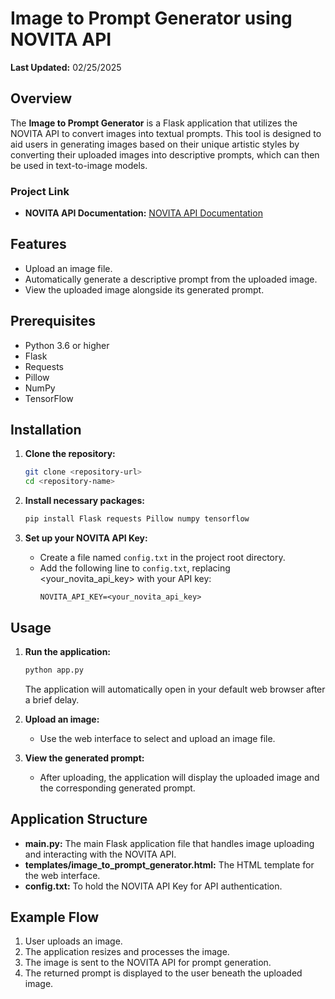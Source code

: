 # Image to Prompt Generator using NOVITA API

**Last Updated:** 02/25/2025

## Overview

The **Image to Prompt Generator** is a Flask application that utilizes the NOVITA API to convert images into textual prompts. This tool is designed to aid users in generating images based on their unique artistic styles by converting their uploaded images into descriptive prompts, which can then be used in text-to-image models.

### Project Link

- **NOVITA API Documentation:** [NOVITA API Documentation](https://novita.ai/docs/api-reference/model-apis-image-to-prompt)

## Features

- Upload an image file.
- Automatically generate a descriptive prompt from the uploaded image.
- View the uploaded image alongside its generated prompt.

## Prerequisites

- Python 3.6 or higher
- Flask
- Requests
- Pillow
- NumPy
- TensorFlow

## Installation

1. **Clone the repository:**
   ```bash
   git clone <repository-url>
   cd <repository-name>
   ```

2. **Install necessary packages:**
   ```bash
   pip install Flask requests Pillow numpy tensorflow
   ```

3. **Set up your NOVITA API Key:**
   - Create a file named `config.txt` in the project root directory.
   - Add the following line to `config.txt`, replacing <your_novita_api_key> with your API key:
     ```
     NOVITA_API_KEY=<your_novita_api_key>
     ```

## Usage

1. **Run the application:**
   ```bash
   python app.py
   ```
   The application will automatically open in your default web browser after a brief delay.

2. **Upload an image:**
   - Use the web interface to select and upload an image file. 

3. **View the generated prompt:**
   - After uploading, the application will display the uploaded image and the corresponding generated prompt.

## Application Structure

- **main.py:** The main Flask application file that handles image uploading and interacting with the NOVITA API.
- **templates/image_to_prompt_generator.html:** The HTML template for the web interface.
- **config.txt:** To hold the NOVITA API Key for API authentication.

## Example Flow

1. User uploads an image.
2. The application resizes and processes the image.
3. The image is sent to the NOVITA API for prompt generation.
4. The returned prompt is displayed to the user beneath the uploaded image.
